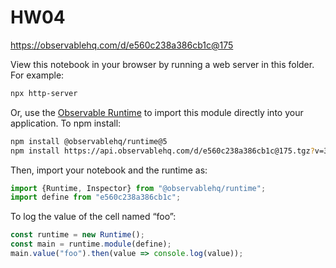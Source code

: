 # HW04

https://observablehq.com/d/e560c238a386cb1c@175

View this notebook in your browser by running a web server in this folder. For
example:

~~~sh
npx http-server
~~~

Or, use the [Observable Runtime](https://github.com/observablehq/runtime) to
import this module directly into your application. To npm install:

~~~sh
npm install @observablehq/runtime@5
npm install https://api.observablehq.com/d/e560c238a386cb1c@175.tgz?v=3
~~~

Then, import your notebook and the runtime as:

~~~js
import {Runtime, Inspector} from "@observablehq/runtime";
import define from "e560c238a386cb1c";
~~~

To log the value of the cell named “foo”:

~~~js
const runtime = new Runtime();
const main = runtime.module(define);
main.value("foo").then(value => console.log(value));
~~~
